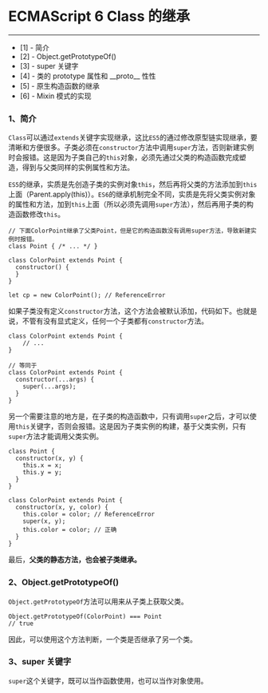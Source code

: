 # ECMAScript 6 Class 的继承

----


- [1] - 简介
- [2] - Object.getPrototypeOf()
- [3] - super 关键字
- [4] - 类的 prototype 属性和 \_\_proto\_\_ 性性
- [5] - 原生构造函数的继承
- [6] - Mixin 模式的实现


### 1、简介

`Class`可以通过`extends`关键字实现继承，这比`ES5`的通过修改原型链实现继承，要清晰和方便很多。子类必须在`constructor`方法中调用`super`方法，否则新建实例时会报错。这是因为子类自己的`this`对象，必须先通过父类的构造函数完成塑造，得到与父类同样的实例属性和方法。

`ES5`的继承，实质是先创造子类的实例对象`this`，然后再将父类的方法添加到`this`上面（Parent.apply(this)）。`ES6`的继承机制完全不同，实质是先将父类实例对象的属性和方法，加到`this`上面（所以必须先调用`super`方法），然后再用子类的构造函数修改`this`。

```
// 下面ColorPoint继承了父类Point，但是它的构造函数没有调用super方法，导致新建实例时报错。
class Point { /* ... */ }

class ColorPoint extends Point {
  constructor() {
  }
}

let cp = new ColorPoint(); // ReferenceError
```

如果子类没有定义`constructor`方法，这个方法会被默认添加，代码如下。也就是说，不管有没有显式定义，任何一个子类都有`constructor`方法。

```
class ColorPoint extends Point {
	// ...
}

// 等同于
class ColorPoint extends Point {
  constructor(...args) {
    super(...args);
  }
}
```

另一个需要注意的地方是，在子类的构造函数中，只有调用`super`之后，才可以使用`this`关键字，否则会报错。这是因为子类实例的构建，基于父类实例，只有`super`方法才能调用父类实例。

```
class Point {
  constructor(x, y) {
    this.x = x;
    this.y = y;
  }
}

class ColorPoint extends Point {
  constructor(x, y, color) {
    this.color = color; // ReferenceError
    super(x, y);
    this.color = color; // 正确
  }
}
```

最后，**父类的静态方法，也会被子类继承。**


### 2、Object.getPrototypeOf()

`Object.getPrototypeOf`方法可以用来从子类上获取父类。

```
Object.getPrototypeOf(ColorPoint) === Point
// true
```

因此，可以使用这个方法判断，一个类是否继承了另一个类。


### 3、super 关键字

`super`这个关键字，既可以当作函数使用，也可以当作对象使用。

















